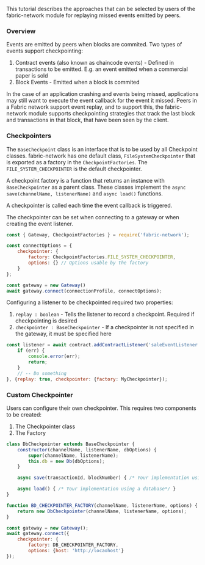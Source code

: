 This tutorial describes the approaches that can be selected by users of the fabric-network module for replaying missed events emitted by peers.

### Overview

Events are emitted by peers when blocks are commited. Two types of events support checkpointing:
1. Contract events (also known as chaincode events) - Defined in transactions to be emitted. E.g. an event emitted when a commercial paper is sold
2. Block Events - Emitted when a block is commited

In the case of an application crashing and events being missed, applications may still want to execute the event callback for the event it missed. Peers in a Fabric network support event replay, and to support this, the fabric-network module supports checkpointing strategies that track the last block and transactions in that block, that have been seen by the client. 

### Checkpointers

The `BaseCheckpoint` class is an interface that is to be used by all Checkpoint classes. fabric-network has one default class, `FileSystemCheckpointer` that is exported as a factory in the `CheckpointFactories`. The `FILE_SYSTEM_CHECKPOINTER` is the default checkpointer.

A checkpoint factory is a function that returns an instance with `BaseCheckpointer` as a parent class. These classes implement the `async save(channelName, listenerName)` and `async load()` functions. 

A checkpointer is called each time the event callback is triggered. 

The checkpointer can be set when connecting to a gateway or when creating the event listener.
```javascript
const { Gateway, CheckpointFactories } = require('fabric-network');

const connectOptions = {
	checkpointer: { 
		factory: CheckpointFactories.FILE_SYSTEM_CHECKPOINTER,
		options: {} // Options usable by the factory
	}
};

const gateway = new Gateway()
await gateway.connect(connectionProfile, connectOptions);
```

Configuring a listener to be checkpointed required two properties:
1. `replay : boolean` - Tells the listener to record a checkpoint. Required if checkpointing is desired
2. `checkpointer : BaseCheckpointer` - If a checkpointer is not specified in the gateway, it must be specified here
```javascript
const listener = await contract.addContractListener('saleEventListener', 'sale', (err, event, blockNumber, txId) => {
	if (err) {
		console.error(err);
		return;
	}
	// -- Do something
}, {replay: true, checkpointer: {factory: MyCheckpointer});
```

### Custom Checkpointer

Users can configure their own checkpointer. This requires two components to be created:
1. The Checkpointer class
2. The Factory

```javascript
class DbCheckpointer extends BaseCheckpointer {
	constructor(channelName, listenerName, dbOptions) {
		super(channelName, listenerName);
		this.db = new Db(dbOptions);
	}

	async save(transactionId, blockNumber) { /* Your implementation using a database */ }

	async load() { /* Your implementation using a database*/ }
}

function BD_CHECKPOINTER_FACTORY(channelName, listenerName, options) {
	return new DbCheckpointer(channelName, listenerName, options);
}

const gateway = new Gateway();
await gateway.connect({
	checkpointer: { 
		factory: DB_CHECKPOINTER_FACTORY,
		options: {host: 'http://locaohost'}
});
```
